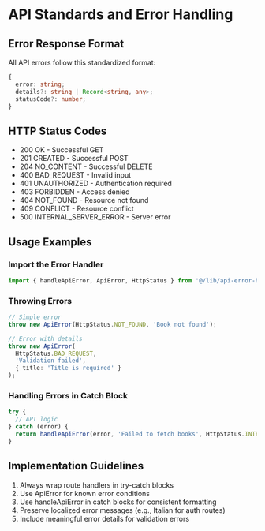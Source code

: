# API Standards and Error Handling

## Error Response Format

All API errors follow this standardized format:

```typescript
{
  error: string;
  details?: string | Record<string, any>;
  statusCode?: number;
}
```

## HTTP Status Codes

- 200 OK - Successful GET
- 201 CREATED - Successful POST
- 204 NO_CONTENT - Successful DELETE
- 400 BAD_REQUEST - Invalid input
- 401 UNAUTHORIZED - Authentication required
- 403 FORBIDDEN - Access denied
- 404 NOT_FOUND - Resource not found
- 409 CONFLICT - Resource conflict
- 500 INTERNAL_SERVER_ERROR - Server error

## Usage Examples

### Import the Error Handler

```typescript
import { handleApiError, ApiError, HttpStatus } from '@/lib/api-error-handler';
```

### Throwing Errors

```typescript
// Simple error
throw new ApiError(HttpStatus.NOT_FOUND, 'Book not found');

// Error with details
throw new ApiError(
  HttpStatus.BAD_REQUEST,
  'Validation failed',
  { title: 'Title is required' }
);
```

### Handling Errors in Catch Block

```typescript
try {
  // API logic
} catch (error) {
  return handleApiError(error, 'Failed to fetch books', HttpStatus.INTERNAL_SERVER_ERROR);
}
```

## Implementation Guidelines

1. Always wrap route handlers in try-catch blocks
2. Use ApiError for known error conditions
3. Use handleApiError in catch blocks for consistent formatting
4. Preserve localized error messages (e.g., Italian for auth routes)
5. Include meaningful error details for validation errors
